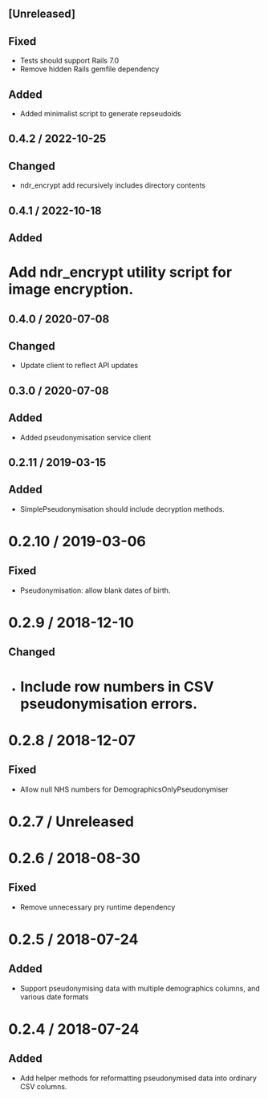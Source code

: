 ## [Unreleased]
## Fixed
* Tests should support Rails 7.0
* Remove hidden Rails gemfile dependency

## Added
* Added minimalist script to generate repseudoids

## 0.4.2 / 2022-10-25
## Changed
* ndr_encrypt add recursively includes directory contents

## 0.4.1 / 2022-10-18
## Added
# Add ndr_encrypt utility script for image encryption.

## 0.4.0 / 2020-07-08
## Changed
* Update client to reflect API updates

## 0.3.0 / 2020-07-08
## Added
* Added pseudonymisation service client

## 0.2.11 / 2019-03-15
## Added
* SimplePseudonymisation should include decryption methods.

# 0.2.10 / 2019-03-06
## Fixed
* Pseudonymisation: allow blank dates of birth.

# 0.2.9 / 2018-12-10
## Changed
* # Include row numbers in CSV pseudonymisation errors.

# 0.2.8 / 2018-12-07
## Fixed
* Allow null NHS numbers for DemographicsOnlyPseudonymiser

# 0.2.7 / Unreleased

# 0.2.6 / 2018-08-30
## Fixed
* Remove unnecessary pry runtime dependency

# 0.2.5 / 2018-07-24
## Added
* Support pseudonymising data with multiple demographics columns, and various date formats

# 0.2.4 / 2018-07-24
## Added
* Add helper methods for reformatting pseudonymised data into ordinary CSV columns.
